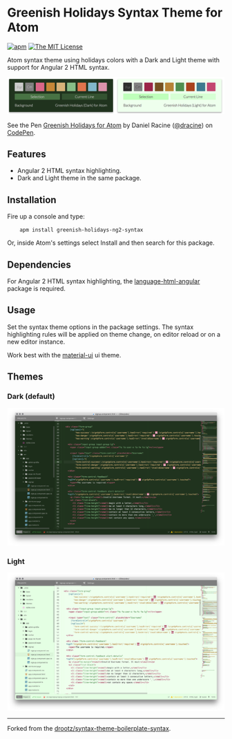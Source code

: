 # Greenish Holidays Syntax Theme for Atom

[![apm](https://img.shields.io/apm/v/greenish-holidays-ng2-syntax.svg)](https://atom.io/packages/greenish-holidays-ng2-syntax)
[![The MIT License](https://img.shields.io/badge/license-MIT-orange.svg)](https://github.com/drootz/greenish-holidays-ng2-syntax/blob/master/LICENSE)

Atom syntax theme using holidays colors with a Dark and Light theme with support for Angular 2 HTML syntax.

![](https://raw.githubusercontent.com/drootz/greenish-holidays-ng2-syntax/master/img/preview-palettes.png)

<p data-height="265" data-theme-id="dark" data-slug-hash="QGoOXB" data-default-tab="css,result" data-user="dracine" data-embed-version="2" data-pen-title="Greenish Holidays for Atom" class="codepen">See the Pen <a href="http://codepen.io/dracine/pen/QGoOXB/">Greenish Holidays for Atom</a> by Daniel Racine (<a href="http://codepen.io/dracine">@dracine</a>) on <a href="http://codepen.io">CodePen</a>.</p>
<script async src="https://production-assets.codepen.io/assets/embed/ei.js"></script>

## Features
- Angular 2 HTML syntax highlighting.
- Dark and Light theme in the same package.

## Installation

Fire up a console and type:

        apm install greenish-holidays-ng2-syntax

Or, inside Atom's settings select Install and then search for this package.

## Dependencies

For Angular 2 HTML syntax highlighting, the [language-html-angular](https://atom.io/packages/language-html-angular) package is required.

## Usage

Set the syntax theme options in the package settings. The syntax highlighting rules will be applied on theme change, on editor reload or on a new editor instance.

Work best with the [material-ui](https://atom.io/themes/material-ui) ui theme.

## Themes

### Dark (default)

![](https://raw.githubusercontent.com/drootz/greenish-holidays-ng2-syntax/master/img/preview-dark.png)

### Light

![](https://raw.githubusercontent.com/drootz/greenish-holidays-ng2-syntax/master/img/preview-light.png)

***

Forked from the [drootz/syntax-theme-boilerplate-syntax](https://atom.io/packages/syntax-theme-boilerplate-syntax).
